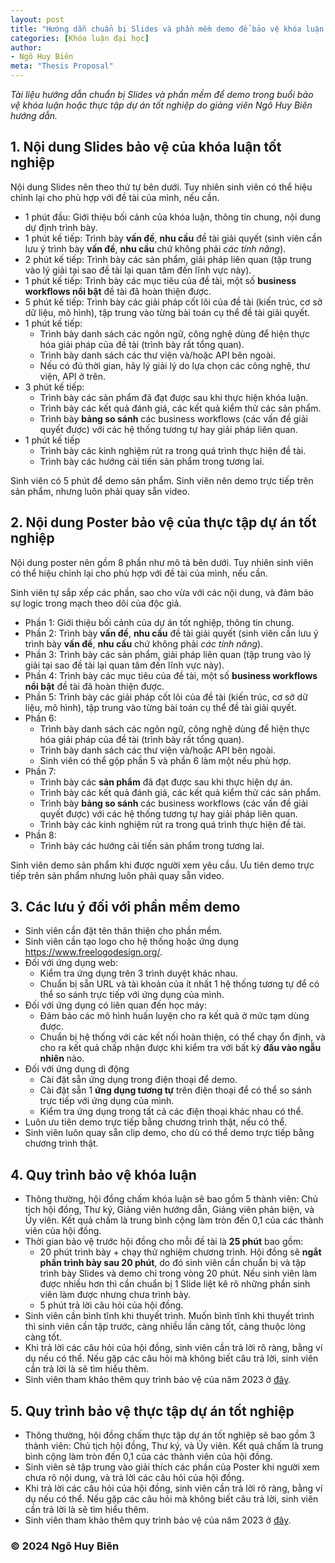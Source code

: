 ```yaml
---
layout: post
title: "Hướng dẫn chuẩn bị Slides và phần mềm demo để bảo vệ khóa luận hoặc thực tập dự án tốt nghiệp"
categories: [Khóa luận đại học]
author:
- Ngô Huy Biên
meta: "Thesis Proposal"
---
```

_Tài liệu hướng dẫn chuẩn bị Slides và phần mềm để demo trong buổi bảo vệ khóa luận hoặc thực tập dự án tốt nghiệp do giảng viên Ngô Huy Biên hướng dẫn._

## 1. Nội dung Slides bảo vệ của khóa luận tốt nghiệp

Nội dung Slides nên theo thứ tự bên dưới. Tuy nhiên sinh viên có thể hiệu chỉnh lại cho phù hợp với đề tài của mình, nếu cần.

* 1 phút đầu: Giới thiệu bối cảnh của khóa luận, thông tin chung, nội dung dự định trình bày.
* 1 phút kế tiếp: Trình bày **vấn đề**, **nhu cầu** đề tài giải quyết (sinh viên cần lưu ý trình bày **vấn đề**, **nhu cầu** chứ không phải _các tính năng_).
* 2 phút kế tiếp: Trình bày các sản phẩm, giải pháp liên quan (tập trung vào lý giải tại sao đề tài lại quan tâm đến lĩnh vực này).
* 1 phút kế tiếp: Trình bày các mục tiêu của đề tài, một số **business workflows nổi bật** đề tài đã hoàn thiện được.
* 5 phút kế tiếp: Trình bày các giải pháp cốt lõi của đề tài (kiến trúc, cơ sở dữ liệu, mô hình), tập trung vào từng bài toán cụ thể đề tài giải quyết.
* 1 phút kế tiếp:
    * Trình bày danh sách các ngôn ngữ, công nghệ dùng để hiện thực hóa giải pháp của đề tài (trình bày rất tổng quan).
    * Trình bày danh sách các thư viện và/hoặc API bên ngoài.
    * Nếu có đủ thời gian, hãy lý giải lý do lựa chọn các công nghệ, thư viện, API ở trên.
*	3 phút kế tiếp:
    * Trình bày các sản phẩm đã đạt được sau khi thực hiện khóa luận.
    * Trình bày các kết quả đánh giá, các kết quả kiểm thử các sản phẩm.
    * Trình bày **bảng so sánh** các business workflows (các vấn đề giải quyết được) với các hệ thống tương tự hay giải pháp liên quan.
* 1 phút kế tiếp
    * Trình bày các kinh nghiệm rút ra trong quá trình thực hiện đề tài.
    * Trình bày các hướng cải tiến sản phẩm trong tương lai.
      
Sinh viên có 5 phút để demo sản phẩm. Sinh viên nên demo trực tiếp trên sản phẩm, nhưng luôn phải quay sẵn video.

## 2. Nội dung Poster bảo vệ của thực tập dự án tốt nghiệp

Nội dung poster nên gồm 8 phần như mô tả bên dưới. Tuy nhiên sinh viên có thể hiệu chỉnh lại cho phù hợp với đề tài của mình, nếu cần.

Sinh viên tự sắp xếp các phần, sao cho vừa với các nội dung, và đảm bảo sự logic trong mạch theo dõi của độc giả.

* Phần 1: Giới thiệu bối cảnh của dự án tốt nghiệp, thông tin chung.
* Phần 2: Trình bày **vấn đề**, **nhu cầu** đề tài giải quyết (sinh viên cần lưu ý trình bày **vấn đề**, **nhu cầu** chứ không phải _các tính năng_).
* Phần 3: Trình bày các sản phẩm, giải pháp liên quan (tập trung vào lý giải tại sao đề tài lại quan tâm đến lĩnh vực này).
* Phần 4: Trình bày các mục tiêu của đề tài, một số **business workflows nổi bật** đề tài đã hoàn thiện được.
* Phần 5: Trình bày các giải pháp cốt lõi của đề tài (kiến trúc, cơ sở dữ liệu, mô hình), tập trung vào từng bài toán cụ thể đề tài giải quyết.
* Phần 6:
    * Trình bày danh sách các ngôn ngữ, công nghệ dùng để hiện thực hóa giải pháp của đề tài (trình bày rất tổng quan).
    * Trình bày danh sách các thư viện và/hoặc API bên ngoài.
    * Sinh viên có thể gộp phần 5 và phần 6 làm một nếu phù hợp.
* Phần 7:
    * Trình bày các **sản phẩm** đã đạt được sau khi thực hiện dự án.
    * Trình bày các kết quả đánh giá, các kết quả kiểm thử các sản phẩm.
    * Trình bày **bảng so sánh** các business workflows (các vấn đề giải quyết được) với các hệ thống tương tự hay giải pháp liên quan.
    * Trình bày các kinh nghiệm rút ra trong quá trình thực hiện đề tài.
* Phần 8:
    * Trình bày các hướng cải tiến sản phẩm trong tương lai.
      
Sinh viên demo sản phẩm khi được người xem yêu cầu. Ưu tiên demo trực tiếp trên sản phẩm nhưng luôn phải quay sẵn video.

## 3. Các lưu ý đối với phần mềm demo
* Sinh viên cần đặt tên thân thiện cho phần mềm.
* Sinh viên cần tạo logo cho hệ thống hoặc ứng dụng <a target ="_blank" href = "https://www.freelogodesign.org/">https://www.freelogodesign.org/</a>.
* Đối với ứng dụng web:
    * Kiểm tra ứng dụng trên 3 trình duyệt khác nhau.
    * Chuẩn bị sẵn URL và tài khoản của ít nhất 1 hệ thống tương tự để có thể so sánh trực tiếp với ứng dụng của mình.
* Đối với ứng dụng có liên quan đến học máy:
    * Đảm bảo các mô hình huấn luyện cho ra kết quả ở mức tạm dùng được.
    * Chuẩn bị hệ thống với các kết nối hoàn thiện, có thể chạy ổn định, và cho ra kết quả chấp nhận được khi kiểm tra với bất kỳ **đầu vào ngẫu nhiên** nào.
* Đối với ứng dụng di động
    * Cài đặt sẵn ứng dụng trong điện thoại để demo.
    * Cài đặt sẵn 1 **ứng dụng tương tự** trên điện thoại để có thể so sánh trực tiếp với ứng dụng của mình.
    * Kiểm tra ứng dụng trong tất cả các điện thoại khác nhau có thể.
* Luôn ưu tiên demo trực tiếp bằng chương trình thật, nếu có thể.
* Sinh viên luôn quay sẵn clip demo, cho dù có thể demo trực tiếp bằng chương trình thật.

## 4. Quy trình bảo vệ khóa luận
* Thông thường, hội đồng chấm khóa luận sẽ bao gồm 5 thành viên: Chủ tịch hội đồng, Thư ký, Giảng viên hướng dẫn, Giảng viên phản biện, và Ủy viên. Kết quả chấm là trung bình cộng làm tròn đến 0,1 của các thành viên của hội đồng.
* Thời gian bảo vệ trước hội đồng cho mỗi đề tài là **25 phút** bao gồm:
    * 20 phút trình bày + chạy thử nghiệm chương trình. Hội đồng sẽ **ngắt phần trình bày sau 20 phút**, do đó sinh viên cần chuẩn bị và tập trình bày Slides và demo chỉ trong vòng 20 phút. Nếu sinh viên làm được nhiều hơn thì cần chuẩn bị 1 Slide liệt kê rõ những phần sinh viên làm được nhưng chưa trình bày.
    * 5 phút trả lời câu hỏi của hội đồng.
* Sinh viên cần bình tĩnh khi thuyết trình. Muốn bình tĩnh khi thuyết trình thì sinh viên cần tập trước, càng nhiều lần càng tốt, càng thuộc lòng càng tốt.
* Khi trả lời các câu hỏi của hội đồng, sinh viên cần trả lời rõ ràng, bằng ví dụ nếu có thể. Nếu gặp các câu hỏi mà không biết câu trả lời, sinh viên cần trả lời là sẽ tìm hiểu thêm.
* Sinh viên tham khảo thêm quy trình bảo vệ của năm 2023 ở <a target ="_blank" href = "https://bit.ly/3NERtjI">đây</a>.

## 5. Quy trình bảo vệ thực tập dự án tốt nghiệp
* Thông thường, hội đồng chấm thực tập dự án tốt nghiệp sẽ bao gồm 3 thành viên: Chủ tịch hội đồng, Thư ký, và Ủy viên. Kết quả chấm là trung bình cộng làm tròn đến 0,1 của các thành viên của hội đồng.
* Sinh viên sẽ tập trung vào giải thích các phần của Poster khi người xem chưa rõ nội dung, và trả lời các câu hỏi của hội đồng.
* Khi trả lời các câu hỏi của hội đồng, sinh viên cần trả lời rõ ràng, bằng ví dụ nếu có thể. Nếu gặp các câu hỏi mà không biết câu trả lời, sinh viên cần trả lời là sẽ tìm hiểu thêm.
* Sinh viên tham khảo thêm quy trình bảo vệ của năm 2023 ở <a target ="_blank" href = "https://bit.ly/3NERtjI">đây</a>.

### &copy; 2024 Ngô Huy Biên
